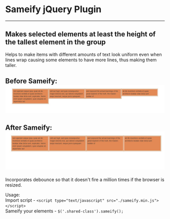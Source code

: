 Sameify jQuery Plugin
=====================
---------------------
Makes selected elements at least the height of the tallest element in the group
-------------------------------------------------------------------------------
Helps to make items with different amounts of text look uniform even when lines wrap causing some elements to have more lines, thus making them taller.   
   
Before Sameify:
![Screenshot of before](./images/before.jpg)
----------

After Sameify:
![Screenshot of after](./images/after.jpg)
----------
   
Incorporates debounce so that it doesn't fire a million times if the browser is resized.   
   
Usage:   
Import script - `<script type="text/javascript" src="./sameify.min.js"></script>`   
Sameify your elements - `$('.shared-class').sameify();`   